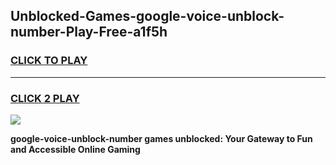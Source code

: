 
## Unblocked-Games-google-voice-unblock-number-Play-Free-a1f5h
<h3>
<a href="https://premium76.site?title=google-voice-unblock-number&ref=12A">CLICK TO PLAY</a></h3>
<hr>

<h3>
<a href="https://premium76.site?title=google-voice-unblock-number&ref=12A">CLICK 2 PLAY</a>
  
</h3>

<a href="https://premium76.site?title=google-voice-unblock-number&ref=12A"><img src="https://clearcache.store/games.png"></a>


**google-voice-unblock-number games unblocked: Your Gateway to Fun and Accessible Online Gaming**
